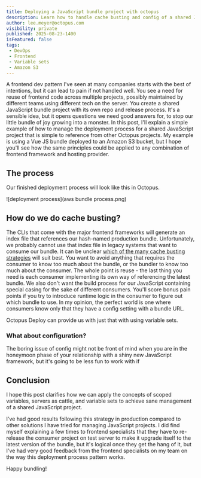 ```yaml
---
title: Deploying a JavaScript bundle project with octopus
description: Learn how to handle cache busting and config of a shared JavaScript bundle and make it easy to reference in other Octopus projects.
author: lee.meyer@octopus.com
visibility: private
published: 2025-08-23-1400
isFeatured: false
tags:
 - DevOps
 - Frontend
 - Variable sets
 - Amazon S3
---
```


A frontend dev pattern I've seen at many companies starts with the best of intentions, but it can lead to pain if not handled well. You see a need for reuse of frontend code across multiple projects, possibly maintained by different teams using different tech on the server. You create a shared JavaScript bundle project with its own repo and release process. It's a sensible idea, but it opens questions we need good answers for, to stop our little bundle of joy growing into a monster. In this post, I'll explain a simple example of how to manage the deployment process for a shared JavaScript project that is simple to reference from other Octopus projects. My example is using a Vue JS bundle deployed to an Amazon S3 bucket, but I hope you'll see how the same principles could be applied to any combination of frontend framework and hosting provider. 

## The process

Our finished deployment process will look like this in Octopus.

![deployment process](aws bundle process.png)


## How do we do cache busting?
The CLIs that come with the major frontend frameworks will generate an index file that references our hash-named production bundle. Unfortunately, we probably cannot use that index file in legacy systems that want to consume our bundle. It can be unclear [which of the many cache busting strategies](https://css-tricks.com/strategies-for-cache-busting-css/) will suit best. You want to avoid anything that requires the consumer to know too much about the bundle, or the bundler to know too much about the consumer. The whole point is reuse - the last thing you need is each consumer implementing its own way of referencing the latest bundle. We also don't want the build process for our JavaScript containing special casing for the sake of different consumers. You'll score bonus pain points if you try to introduce runtime logic in the consumer to figure out which bundle to use. In my opinion, the perfect world is one where consumers know only that they have a config setting with a bundle URL.

Octopus Deploy can provide us with just that with using variable sets.

### What about configuration?
The boring issue of config might not be front of mind when you are in the honeymoon phase of your relationship with a shiny new JavaScript framework, but it's going to be less fun to work with if  

## Conclusion
I hope this post clarifies how we can apply the concepts of scoped variables, servers as cattle, and variable sets to achieve sane management of a shared JavaScript project. 

I've had good results following this strategy in production compared to other solutions I have tried for managing JavaScript projects. I did find myself explaining a few times to frontend specialists that they have to re-release the consumer project on test server to make it upgrade itself to the latest version of the bundle, but it's logical once they get the hang of it, but I've had very good feedback from the frontend specialists on my team on the way this deployment process pattern works.

Happy bundling!
